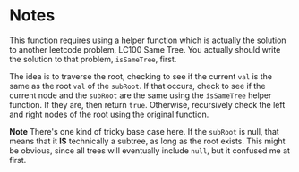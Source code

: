 # Notes

This function requires using a helper function which is actually the solution
to another leetcode problem, LC100 Same Tree. You actually should write the solution
to that problem, `isSameTree`, first.

The idea is to traverse the root, checking to see if the current `val` is the same
as the root `val` of the `subRoot`. If that occurs, check to see if the current node
and the `subRoot` are the same using the `isSameTree` helper function. If they are,
then return `true`. Otherwise, recursively check the left and right nodes of the
root using the original function.

**Note** There's one kind of tricky base case here. If the `subRoot` is null,
that means that it **IS** technically a subtree, as long as the root
exists. This might be obvious, since all trees will eventually include `null`,
but it confused me at first.
